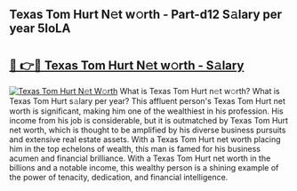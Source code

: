 ## Texas Tom Hurt N𝚎t w𝚘rth - Part-d12 S𝚊lary per year 5IoLA

# <h2><a href="http://gc1zhz.nevu.top/?p=Texas+Tom+Hurt">🔗 👉🔴 Texas Tom Hurt N𝚎t w𝚘rth - S𝚊lary</a></h2>

[![Texas Tom Hurt N𝚎t W𝚘rth](https://i.imgur.com/Oavwk0R.jpeg)](http://gc1zhz.nevu.top/?p=Texas+Tom+Hurt)
What is Texas Tom Hurt n𝚎t w𝚘rth? What is Texas Tom Hurt s𝚊lary per year?
This affluent person's Texas Tom Hurt net worth is significant, making him one of the wealthiest in his profession. His income from his job is considerable, but it is outmatched by Texas Tom Hurt net worth, which is thought to be amplified by his diverse business pursuits and extensive real estate assets. With a Texas Tom Hurt net worth placing him in the top echelons of wealth, this man is famed for his business acumen and financial brilliance. With a Texas Tom Hurt net worth in the billions and a notable income, this wealthy person is a shining example of the power of tenacity, dedication, and financial intelligence.
